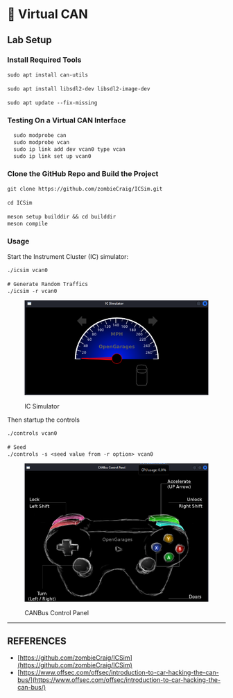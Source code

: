 # 🔌 Virtual CAN

## Lab Setup

### Install Required Tools

```
sudo apt install can-utils

sudo apt install libsdl2-dev libsdl2-image-dev

sudo apt update --fix-missing
```

### Testing On a Virtual CAN Interface

```
  sudo modprobe can
  sudo modprobe vcan
  sudo ip link add dev vcan0 type vcan
  sudo ip link set up vcan0
```

### Clone the GitHub Repo and Build the Project

```
git clone https://github.com/zombieCraig/ICSim.git

cd ICSim

meson setup builddir && cd builddir
meson compile
```

### Usage

Start the Instrument Cluster (IC) simulator:

```
./icsim vcan0

# Generate Random Traffics
./icsim -r vcan0
```

<figure><img src="../../.gitbook/assets/image (1).png" alt=""><figcaption><p>IC Simulator</p></figcaption></figure>

Then startup the controls

```
./controls vcan0

# Seed
./controls -s <seed value from -r option> vcan0
```

<figure><img src="../../.gitbook/assets/image (1) (1).png" alt=""><figcaption><p>CANBus Control Panel</p></figcaption></figure>

***

## REFERENCES

* [https://github.com/zombieCraig/ICSim](https://github.com/zombieCraig/ICSim)
* [https://www.offsec.com/offsec/introduction-to-car-hacking-the-can-bus/](https://www.offsec.com/offsec/introduction-to-car-hacking-the-can-bus/)

